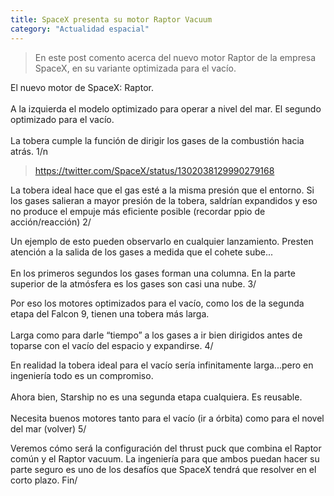 ```yaml
---
title: SpaceX presenta su motor Raptor Vacuum
category: "Actualidad espacial"
---
```

> En este post comento acerca del nuevo motor Raptor de la empresa SpaceX, en su variante optimizada para el vacío.

<div class="card-tweets" dir="auto">
    <p>El nuevo motor de SpaceX: Raptor.<br />
<br />
A la izquierda el modelo optimizado para operar a nivel del mar. El segundo optimizado para el vacío. <br />
<br />
La tobera cumple la función de dirigir los gases de la combustión hacia atrás. 1/n <span class="entity-embed"><span class="twitter-player"><blockquote class="twitter-tweet" data-conversation="none" data-align="center" data-dnt="true"><a href="https://twitter.com/SpaceX/status/1302038129990279168">https://twitter.com/SpaceX/status/1302038129990279168</a></blockquote></span></span></p>
    <p>La tobera ideal hace que el gas esté a la misma presión que el entorno. Si los gases salieran a mayor presión de la tobera, saldrían expandidos y eso no produce el empuje más eficiente posible (recordar ppio de acción/reacción) <span class="nop nop-end"> 2/</span></p>
    <p>Un ejemplo de esto pueden observarlo en cualquier lanzamiento. Presten atención a la salida de los gases a medida que el cohete sube...<br />
<br />
En los primeros segundos los gases forman una columna. En la parte superior de la atmósfera es los gases son casi una nube. <span class="nop nop-end"> 3/</span></p>
    <p>Por eso los motores optimizados para el vacío, como los de la segunda etapa del Falcon 9, tienen una tobera más larga.<br />
<br />
Larga como para darle “tiempo” a los gases a ir bien dirigidos antes de toparse con el vacío del espacio y expandirse. <span class="nop nop-end"> 4/</span></p>
    <p>En realidad la tobera ideal para el vacío sería infinitamente larga...pero en ingeniería todo es un compromiso.<br />
<br />
Ahora bien, Starship no es una segunda etapa cualquiera. Es reusable.<br />
<br />
Necesita buenos motores tanto para el vacío (ir a órbita) como para el novel del mar (volver) <span class="nop nop-end"> 5/</span></p>
    <p>Veremos cómo será la configuración del thrust puck que combina el Raptor común y el Raptor vacuum. La ingeniería para que ambos puedan hacer su parte seguro es uno de los desafíos que SpaceX tendrá que resolver en el corto plazo. Fin/</p>
</div>

